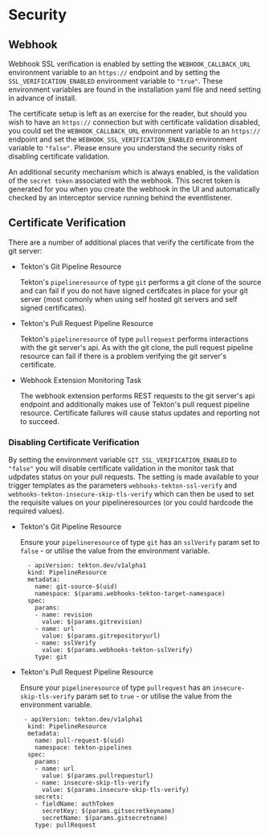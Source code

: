 # Security

## Webhook 

Webhook SSL verification is enabled by setting the `WEBHOOK_CALLBACK_URL` environment variable to an `https://` endpoint and by setting the `SSL_VERIFICATION_ENABLED` environment variable to `"true"`.  These environment variables are found in the installation yaml file and need setting in advance of install.

The certificate setup is left as an exercise for the reader, but should you wish to have an `https://` connection but with certificate validation disabled, you could set the `WEBHOOK_CALLBACK_URL` environment variable to an `https://` endpoint and set the `WEBHOOK_SSL_VERIFICATION_ENABLED` environment variable to `"false"`.  Please ensure you understand the security risks of disabling certificate validation.

An additional security mechanism which is always enabled, is the validation of the `secret token` associated with the webhook.  This secret token is generated for you when you create the webhook in the UI and automatically checked by an interceptor service running behind the eventlistener.

## Certificate Verification

There are a number of additional places that verify the certificate from the git server:

- Tekton's Git Pipeline Resource

  Tekton's `pipelineresource` of type `git` performs a git clone of the source and can fail if you do not have signed certifcates in place for your git server (most comonly when using self hosted git servers and self signed certificates).

- Tekton's Pull Request Pipeline Resource

  Tekton's `pipelineresource` of type `pullrequest` performs interactions with the git server's api.  As with the git clone, the pull request pipeline resource can fail if there is a problem verifying the git server's certificate. 

- Webhook Extension Monitoring Task

  The webhook extension performs REST requests to the git server's api endpoint and additionally makes use of Tekton's pull request pipeline resource.  Certificate failures will cause status updates and reporting not to succeed.

### Disabling Certificate Verification

By setting the environment variable `GIT_SSL_VERIFICATION_ENABLED` to `"false"` you will disable certificate validation in the monitor task that udpdates status on your pull requests.  The setting is made available to your trigger templates as the parameters `webhooks-tekton-ssl-verify` and `webhooks-tekton-insecure-skip-tls-verify` which can then be used to set the requisite values on your pipelineresources (or you could hardcode the required values).

- Tekton's Git Pipeline Resource

  Ensure your `pipelineresource` of type `git` has an `sslVerify` param set to `false` - or utilise the value from the environment variable.

  ```
    - apiVersion: tekton.dev/v1alpha1
    kind: PipelineResource
    metadata:
      name: git-source-$(uid)
      namespace: $(params.webhooks-tekton-target-namespace)
    spec:
      params:
      - name: revision
        value: $(params.gitrevision)
      - name: url
        value: $(params.gitrepositoryurl)
      - name: sslVerify
        value: $(params.webhooks-tekton-sslVerify)
      type: git
  ```

- Tekton's Pull Request Pipeline Resource

  Ensure your `pipelineresource` of type `pullrequest` has an `insecure-skip-tls-verify` param set to `true` - or utilise the value from the environment variable.

  ```
   - apiVersion: tekton.dev/v1alpha1
    kind: PipelineResource
    metadata:
      name: pull-request-$(uid)
      namespace: tekton-pipelines
    spec:
      params:
      - name: url
        value: $(params.pullrequesturl)
      - name: insecure-skip-tls-verify
        value: $(params.insecure-skip-tls-verify)
      secrets:
      - fieldName: authToken
        secretKey: $(params.gitsecretkeyname)
        secretName: $(params.gitsecretname)
      type: pullRequest
  ```


